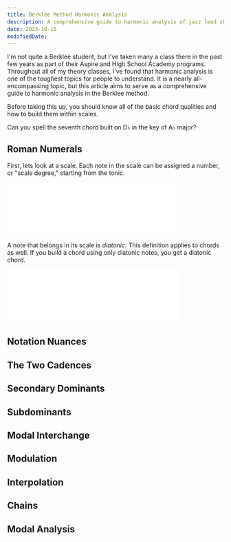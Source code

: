 ```yaml
---
title: Berklee Method Harmonic Analysis
description: A comprehensive guide to harmonic analysis of jazz lead sheets using the Berklee method.
date: 2023-10-15
modifiedDate:
---
```

I'm not quite a Berklee student, but I've taken many a class there in the past few years as part of their Aspire and High School Academy programs. Throughout all of my theory classes, I've found that harmonic analysis is one of the toughest topics for people to understand. It is a nearly all-encompassing topic, but this article aims to serve as a comprehensive guide to harmonic analysis in the Berklee method.

Before taking this up, you should know all of the basic chord qualities and how to build them within scales.

<p class="question">Can you spell the seventh chord built on D&#9837; in the key of A&#9837; major?</p>

## Roman Numerals

First, lets look at a scale. Each note in the scale can be assigned a number, or "scale degree," starting from the tonic.

<img src="../assets/svg/scaledegrees.svg" class="music">

A note that belongs in its scale is *diatonic*. This definition applies to chords as well. If you build a chord using only diatonic notes, you get a diatonic chord.

<img src="../assets/svg/diatonicchords.svg" class="music">

## Notation Nuances

## The Two Cadences

## Secondary Dominants

## Subdominants

## Modal Interchange

## Modulation

## Interpolation

## Chains

## Modal Analysis
